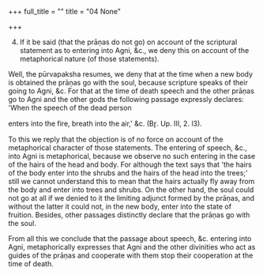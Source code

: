 +++
full_title = ""
title = "04 None"

+++


4. If it be said (that the prāṇas do not go) on account of the scriptural statement as to entering into Agni, &c., we deny this on account of the metaphorical nature (of those statements).

Well, the pūrvapaksha resumes, we deny that at the time when a new body is obtained the prāṇas go with the soul, because scripture speaks of their going to Agni, &c. For that at the time of death speech and the other prāṇas go to Agni and the other gods the following passage expressly declares: 'When the speech of the dead person

enters into the fire, breath into the air,' &c. (Br̥. Up. III, 2. l3).

To this we reply that the objection is of no force on account of the metaphorical character of those statements. The entering of speech, &c., into Agni is metaphorical, because we observe no such entering in the case of the hairs of the head and body. For although the text says that 'the hairs of the body enter into the shrubs and the hairs of the head into the trees;' still we cannot understand this to mean that the hairs actually fly away from the body and enter into trees and shrubs. On the other hand, the soul could not go at all if we denied to it the limiting adjunct formed by the prāṇas, and without the latter it could not, in the new body, enter into the state of fruition. Besides, other passages distinctly declare that the prāṇas go with the soul.

From all this we conclude that the passage about speech, &c. entering into Agni, metaphorically expresses that Agni and the other divinities who act as guides of the prāṇas and cooperate with them stop their cooperation at the time of death.

